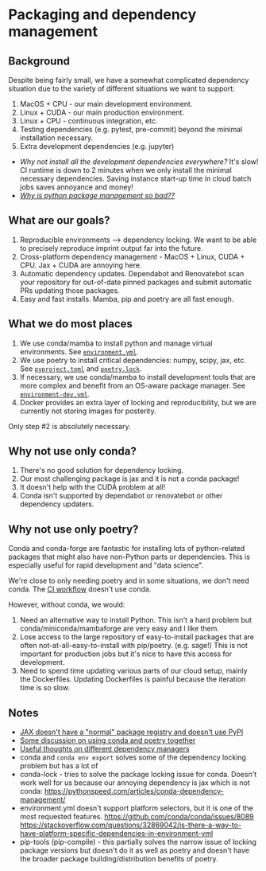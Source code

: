# Packaging and dependency management

## Background

Despite being fairly small, we have a somewhat complicated dependency situation due to the variety of different situations we want to support:

1. MacOS + CPU - our main development environment.
2. Linux + CUDA - our main production environment.
3. Linux + CPU - continuous integration, etc.
4. Testing dependencies (e.g. pytest, pre-commit) beyond the minimal installation necessary.
5. Extra development dependencies (e.g. jupyter)

- _Why not install all the development dependencies everywhere?_ It's slow! CI runtime is down to 2 minutes when we only install the minimal necessary dependencies. Saving instance start-up time in cloud batch jobs saves annoyance and money!
- [_Why is python package management so bad??_](https://bbc.github.io/cloudfit-public-docs/packaging/this_way_up.html)

## What are our goals?

1. Reproducible environments --> dependency locking. We want to be able to precisely reproduce imprint output far into the future.
2. Cross-platform dependency management - MacOS + Linux, CUDA + CPU. Jax + CUDA are annoying here.
3. Automatic dependency updates. Dependabot and Renovatebot scan your repository for out-of-date pinned packages and submit automatic PRs updating those packages.
4. Easy and fast installs. Mamba, pip and poetry are all fast enough.

## What we do most places

1. We use conda/mamba to install python and manage virtual environments. See [`environment.yml`](../environment.yml).
2. We use poetry to install critical dependencies: numpy, scipy, jax, etc. See [`pyproject.toml`](../pyproject.toml) and [`poetry.lock`](../poetry.lock).
3. If necessary, we use conda/mamba to install development tools that are more complex and benefit from an OS-aware package manager. See [`environment-dev.yml`](../environment-dev.yml).
4. Docker provides an extra layer of locking and reproducibility, but we are currently not storing images for posterity.

Only step #2 is absolutely necessary.

## Why not use only conda?

1. There's no good solution for dependency locking.
2. Our most challenging package is jax and it is not a conda package!
3. It doesn't help with the CUDA problem at all!
4. Conda isn't supported by dependabot or renovatebot or other dependency updaters.

## Why not use only poetry?

Conda and conda-forge are fantastic for installing lots of python-related packages that might also have non-Python parts or dependencies. This is especially useful for rapid development and "data science".

We're close to only needing poetry and in some situations, we don't need conda. The [CI workflow](../.github/workflows/test.yml) doesn't use conda.

However, without conda, we would:

1. Need an alternative way to install Python. This isn't a hard problem but conda/miniconda/mambaforge are very easy and I like them.
2. Lose access to the large repository of easy-to-install packages that are often not-at-all-easy-to-install with pip/poetry. (e.g. sage!) This is not important for production jobs but it's nice to have this access for development.
3. Need to spend time updating various parts of our cloud setup, mainly the Dockerfiles. Updating Dockerfiles is painful because the iteration time is so slow.

## Notes

- [JAX doesn't have a "normal" package registry and doesn't use PyPI](https://github.com/google/jax/issues/5410)
- [Some discussion on using conda and poetry together](https://stackoverflow.com/questions/70851048/does-it-make-sense-to-use-conda-poetry)
- [Useful thoughts on different dependency managers](https://www.recursion.com/news/recursion-developer-experience-evaluating-python-dependency-managers)
- conda and `conda env export` solves some of the dependency locking problem but has a lot of
- conda-lock - tries to solve the package locking issue for conda. Doesn't work well for us because our annoying dependency is jax which is not conda: https://pythonspeed.com/articles/conda-dependency-management/
- environment.yml doesn't support platform selectors, but it is one of the most requested features. https://github.com/conda/conda/issues/8089 https://stackoverflow.com/questions/32869042/is-there-a-way-to-have-platform-specific-dependencies-in-environment-yml
- pip-tools (pip-compile) - this partially solves the narrow issue of locking package versions but doesn't do it as well as poetry and doesn't have the broader package building/distribution benefits of poetry.
